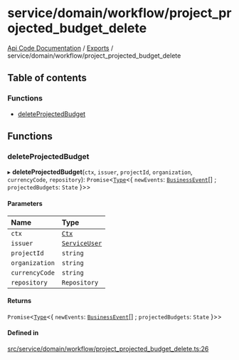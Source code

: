 # service/domain/workflow/project\_projected\_budget\_delete
 
[Api Code Documentation](../README.md) / [Exports](../modules.md) / service/domain/workflow/project\_projected\_budget\_delete

## Table of contents

### Functions

- [deleteProjectedBudget](service_domain_workflow_project_projected_budget_delete.md#deleteprojectedbudget)

## Functions

### deleteProjectedBudget

▸ **deleteProjectedBudget**(`ctx`, `issuer`, `projectId`, `organization`, `currencyCode`, `repository`): `Promise`\<[`Type`](result.md#type)\<\{ `newEvents`: [`BusinessEvent`](service_domain_business_event.md#businessevent)[] ; `projectedBudgets`: `State`  }\>\>

#### Parameters

| Name | Type |
| :------ | :------ |
| `ctx` | [`Ctx`](../interfaces/lib_ctx.Ctx.md) |
| `issuer` | [`ServiceUser`](../interfaces/service_domain_organization_service_user.ServiceUser.md) |
| `projectId` | `string` |
| `organization` | `string` |
| `currencyCode` | `string` |
| `repository` | `Repository` |

#### Returns

`Promise`\<[`Type`](result.md#type)\<\{ `newEvents`: [`BusinessEvent`](service_domain_business_event.md#businessevent)[] ; `projectedBudgets`: `State`  }\>\>

#### Defined in

[src/service/domain/workflow/project_projected_budget_delete.ts:26](https://github.com/openkfw/TruBudget/blob/2e83742/api/src/service/domain/workflow/project_projected_budget_delete.ts#L26)
